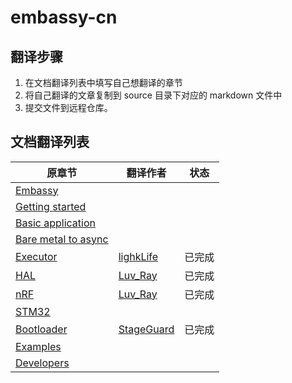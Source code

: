 # embassy-cn

## 翻译步骤
1. 在文档翻译列表中填写自己想翻译的章节
2. 将自己翻译的文章复制到 source 目录下对应的 markdown 文件中
3. 提交文件到远程仓库。


## 文档翻译列表
| 原章节                                                                                       | 翻译作者      | 状态  |
|-------------------------------------------------------------------------------------------|-----------|-----|
| [Embassy](https://embassy.dev/book/dev/index.htmlhttps://embassy.dev/book/dev/index.html) |           |     |
| [Getting started](https://embassy.dev/book/dev/getting_started.html)                      |           |     |
| [Basic application](https://embassy.dev/book/dev/basic_application.html)                  |           |     |
| [Bare metal to async](https://embassy.dev/book/dev/layer_by_layer.html)                   |           |     |
| [Executor](https://embassy.dev/book/dev/runtime.html)                                     | [lighkLife](https://github.com/lighkLife/) | 已完成 |
| [HAL](https://embassy.dev/book/dev/hal.html)                                              | [Luv_Ray](https://github.com/Luv-Ray/) | 已完成 |
| [nRF](https://embassy.dev/book/dev/nrf.html)                                              | [Luv_Ray](https://github.com/Luv-Ray/) | 已完成 |
| [STM32](https://embassy.dev/book/dev/stm32.html)                                          |           |     |
| [Bootloader](https://embassy.dev/book/dev/bootloader.html)                                | [StageGuard](https://github.com/StageGuard) | 已完成 |
| [Examples](https://embassy.dev/book/dev/examples.html)                                    |           |     |
| [Developers](https://embassy.dev/book/dev/developer.html)                                 |           |     |
